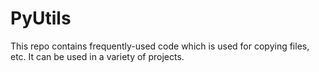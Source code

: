 # PyUtils 

This repo contains frequently-used code which is used for copying files, etc.
It can be used in a variety of projects.
